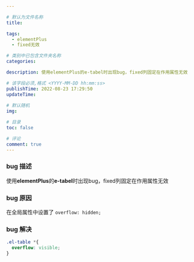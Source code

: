 ```yaml
---

# 默认为文件名称
title: 

tags:
  - elementPlus
  - fixed无效

# 类别中已包含文件夹名称
categories:

description: 使用elementPlus的e-tabel时出现bug，fixed列固定在作用属性无效

# 该字段必须,格式 <YYYY-MM-DD hh:mm:ss>
publishTime: 2022-08-23 17:29:50
updateTime:
 
# 默认随机
img: 

# 目录
toc: false

# 评论
comment: true
---
```


### bug 描述

使用**elementPlus**的**e-tabel**时出现bug，fixed列固定在作用属性无效

### bug 原因

在全局属性中设置了 `overflow: hidden;`

### bug 解决

```css
.el-table *{
  overflow: visible;
}
```

